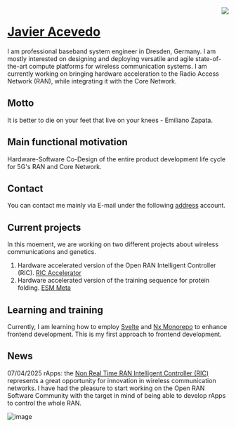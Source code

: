 <img align="right" src="https://github-readme-stats.vercel.app/api?username=jracevedob&count_private=true&include_all_commits=true"/>

# [Javier Acevedo](https://jracevedob.github.io) 

I am professional baseband system engineer in Dresden, Germany. I am mostly interested on designing and deploying 
versatile and agile state-of-the-art compute platforms for wireless communication systems. I am currently working on bringing hardware acceleration to the Radio Access Network (RAN), while integrating it with the Core Network. 

## Motto

It is better to die on your feet that live on your knees - Emiliano Zapata.

## Main functional motivation
Hardware-Software Co-Design of the entire product development life cycle for 5G's RAN and Core Network.


## Contact

You can contact me mainly via E-mail under the following [address](mailto:jracevedob@gmail.com) account.

## Current projects

In this moement, we are working on two different projects about wireless communications and genetics.
1. Hardware accelerated version of the Open RAN Intelligent Controller (RIC). [RIC Accelerator]()
2. Hardware accelerated version of the training sequence for protein folding.  [ESM Meta](https://github.com/jracevedob/esm)

## Learning and training

Currently, I am learning how to employ [Svelte](https://svelte.dev/) and [Nx Monorepo](https://nx.dev/) to enhance frontend development. This is my first approach to frontend development.

## News
07/04/2025 rApps: the [Non Real Time RAN Intelligent Controller (RIC)]() represents a great opportunity for innovation in wireless communication networks.
I have had the pleasure to start working on the Open RAN Software Community with the target in mind of being able to develop rApps to control the whole RAN.

![image](https://github.com/user-attachments/assets/90e67d4b-7ae4-4e0b-b37a-1a29ef5fae51)
